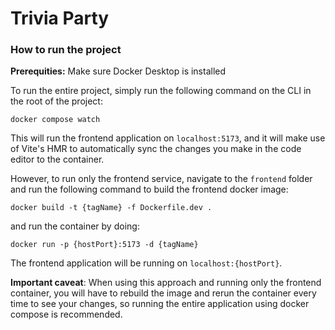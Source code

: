 # Trivia Party

### How to run the project

**Prerequities:**
Make sure Docker Desktop is installed

To run the entire project, simply run the following command on the CLI in the root of the project:

```
docker compose watch
```

This will run the frontend application on `localhost:5173`, and it will make use of Vite's HMR to automatically sync the changes you make in the code editor to the container.

However, to run only the frontend service, navigate to the `frontend` folder and run the following command to build the frontend docker image:

```
docker build -t {tagName} -f Dockerfile.dev .
```

and run the container by doing:
```
docker run -p {hostPort}:5173 -d {tagName}
```

The frontend application will be running on `localhost:{hostPort}`.

**Important caveat**: When using this approach and running only the frontend container, you will have to rebuild the image and rerun the container every time to see your changes, so running the entire application using docker compose is recommended.